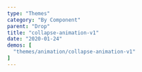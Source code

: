```yaml
---
type: "Themes"
category: "By Component"
parent: "Drop"
title: "collapse-animation-v1"
date: "2020-01-24"
demos: [
  "themes/animation/collapse-animation-v1"
]
---
```

